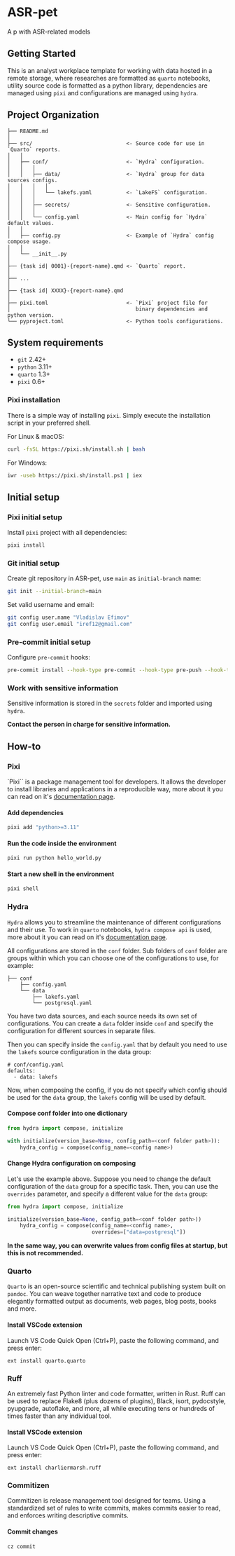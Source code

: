 # ASR-pet
A p with ASR-related models

## Getting Started
This is an analyst workplace template for working with data hosted in a remote storage, where researches are formatted as `quarto` notebooks, utility source code is formatted as a python library, dependencies are managed using `pixi` and configurations are managed using `hydra`.

## Project Organization
```
├── README.md
│
├── src/                              <- Source code for use in `Quarto` reports.
│   │
│   ├── conf/                         <- `Hydra` configuration.
│   │   │
│   │   ├── data/                     <- `Hydra` group for data sources configs.
│   │   │   │
│   │   │   └── lakefs.yaml           <- `LakeFS` configuration.
│   │   │
│   │   ├── secrets/                  <- Sensitive configuration.
│   │   │
│   │   └── config.yaml               <- Main config for `Hydra` default values.
│   │
│   ├── config.py                     <- Example of `Hydra` config compose usage.
│   │
│   └── __init__.py
│
├── {task id| 0001}-{report-name}.qmd <- `Quarto` report.
│
├── ...
│
├── {task id| XXXX}-{report-name}.qmd
│
├── pixi.toml                         <- `Pixi` project file for
│                                        binary dependencies and python version.
└── pyproject.toml                    <- Python tools configurations.
```

## System requirements
- `git` 2.42+
- `python` 3.11+
- `quarto` 1.3+
- `pixi` 0.6+

### Pixi installation
There is a simple way of installing `pixi`. Simply execute the installation script in your preferred shell.

For Linux & macOS:
```bash
curl -fsSL https://pixi.sh/install.sh | bash
```

For Windows:
```bash
iwr -useb https://pixi.sh/install.ps1 | iex
```

## Initial setup

### Pixi initial setup
Install `pixi` project with all dependencies:
```bash
pixi install
```

### Git initial setup
Create git repository in ASR-pet, use `main` as `initial-branch` name:
```bash
git init --initial-branch=main
```

Set valid username and email:
```bash
git config user.name "Vladislav Efimov"
git config user.email "iref12@gmail.com"
```

### Pre-commit initial setup
Configure `pre-commit` hooks:

```bash
pre-commit install --hook-type pre-commit --hook-type pre-push --hook-type commit-msg
```

### Work with sensitive information
Sensitive information is stored in the `secrets` folder and imported using `hydra`.

**Contact the person in charge for sensitive information.**

## How-to

### Pixi
`Pixi`` is a package management tool for developers. It allows the developer to install libraries and applications in a reproducible way, more about it you can read on it's [documentation page][pixi_docs].

#### Add dependencies
```bash
pixi add "python>=3.11"
```

#### Run the code inside the environment
```bash
pixi run python hello_world.py
```

#### Start a new shell in the environment
```bash
pixi shell
```

### Hydra
`Hydra` allows you to streamline the maintenance of different configurations and their use. To work in `quarto` notebooks, `hydra compose api` is used, more about it you can read on it's [documentation page][hydra_compose_api_docs].

All configurations are stored in the `conf` folder. Sub folders of `conf` folder are groups within which you can choose one of the configurations to use, for example:
```
├── conf
    ├── config.yaml
    └── data
        ├── lakefs.yaml
        └── postgresql.yaml
```
You have two data sources, and each source needs its own set of configurations. You can create a `data` folder inside `conf` and specify the configuration for different sources in separate files.

Then you can specify inside the `config.yaml` that by default you need to use the `lakefs` source configuration in the data group:
```
# conf/config.yaml
defaults:
  - data: lakefs
```

Now, when composing the config, if you do not specify which config should be used for the `data` group, the `lakefs` config will be used by default.

#### Compose conf folder into one dictionary
```python
from hydra import compose, initialize

with initialize(version_base=None, config_path=<conf folder path>)):
    hydra_config = compose(config_name=<config name>)
```

#### Change Hydra configuration on composing
Let's use the example above. Suppose you need to change the default configuration of the `data` group for a specific task. Then, you can use the `overrides` parameter, and specify a different value for the `data` group:
```python
from hydra import compose, initialize

initialize(version_base=None, config_path=<conf folder path>))
    hydra_config = compose(config_name=<config name>,
                           overrides=["data=postgresql"])
```

**In the same way, you can overwrite values from config files at startup, but this is not recommended.**

### Quarto
`Quarto` is an open-source scientific and technical publishing system built on `pandoc`. You can weave together narrative text and code to produce elegantly formatted output as documents, web pages, blog posts, books and more.

#### Install VSCode extension
Launch VS Code Quick Open (Ctrl+P), paste the following command, and press enter:
```
ext install quarto.quarto
```

### Ruff
An extremely fast Python linter and code formatter, written in Rust. Ruff can be used to replace Flake8 (plus dozens of plugins), Black, isort, pydocstyle, pyupgrade, autoflake, and more, all while executing tens or hundreds of times faster than any individual tool.

#### Install VSCode extension
Launch VS Code Quick Open (Ctrl+P), paste the following command, and press enter:
```
ext install charliermarsh.ruff
```

### Commitizen
Commitizen is release management tool designed for teams. Using a standardized set of rules to write commits, makes commits easier to read, and enforces writing descriptive commits.

#### Commit changes
```bash
cz commit
```

[pixi_docs]: https://prefix.dev/docs/pixi/overview
[hydra_compose_api_docs]: https://hydra.cc/docs/advanced/compose_api/
